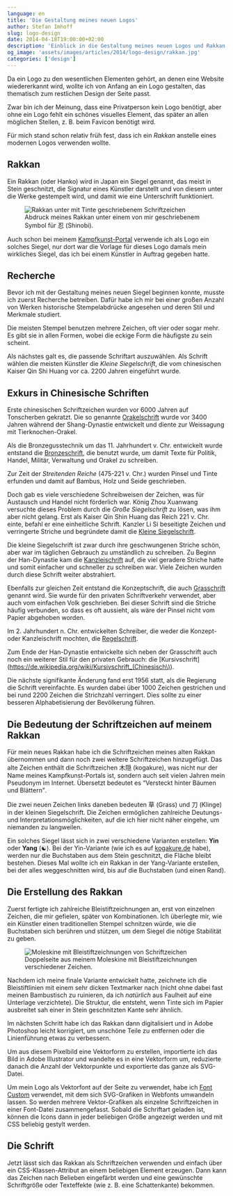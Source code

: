 ```yaml
---
language: en
title: 'Die Gestaltung meines neuen Logos'
author: Stefan Imhoff
slug: logo-design
date: 2014-04-18T19:00:00+02:00
description: 'Einblick in die Gestaltung meines neuen Logos und Rakkan: Idee, Recherche und ein kurzer Exkurs über die Chinesische Schrift.'
og_image: 'assets/images/articles/2014/logo-design/rakkan.jpg'
categories: ['design']
---
```


Da ein Logo zu den wesentlichen Elementen gehört, an denen eine Website wiedererkannt wird, wollte ich von Anfang an ein Logo gestalten, das thematisch zum restlichen Design der Seite passt.

Zwar bin ich der Meinung, dass eine Privatperson kein Logo benötigt, aber ohne ein Logo fehlt ein schönes visuelles Element, das später an allen möglichen Stellen, z. B. beim Favicon benötigt wird.

Für mich stand schon relativ früh fest, dass ich ein _Rakkan_ anstelle eines modernen Logos verwenden wollte.

## Rakkan

Ein Rakkan (oder Hanko) wird in Japan ein Siegel genannt, das meist in Stein geschnitzt, die Signatur eines Künstler darstellt und von diesem unter die Werke gestempelt wird, und damit wie eine Unterschrift funktioniert.

<figure class="image-figure">
  <img src="/assets/images/articles/2014/logo-design/rakkan.jpg" alt="Rakkan unter mit Tinte geschriebenem Schriftzeichen">
  <figcaption>
  Abdruck meines Rakkan unter einem von mir geschriebenem Symbol für 忍 (Shinobi).
  </figcaption>
</figure>

Auch schon bei meinem [Kampfkunst-Portal](http://kogakure.de/) verwende ich als Logo ein solches Siegel, nur dort war die Vorlage für dieses Logo damals mein wirkliches Siegel, das ich bei einem Künstler in Auftrag gegeben hatte.

## Recherche

Bevor ich mit der Gestaltung meines neuen Siegel beginnen konnte, musste ich zuerst Recherche betreiben. Dafür habe ich mir bei einer großen Anzahl von Werken historische Stempelabdrücke angesehen und deren Stil und Merkmale studiert.

Die meisten Stempel benutzen mehrere Zeichen, oft vier oder sogar mehr. Es gibt sie in allen Formen, wobei die eckige Form die häufigste zu sein scheint.

Als nächstes galt es, die passende Schriftart auszuwählen. Als Schrift wählen die meisten Künstler die _Kleine Siegelschrift_, die vom chinesischen Kaiser Qin Shi Huang vor ca. 2200 Jahren eingeführt wurde.

## Exkurs in Chinesische Schriften

Erste chinesischen Schriftzeichen wurden vor 6000 Jahren auf Tonscherben gekratzt. Die so genannte [Orakelschrift](https://de.wikipedia.org/wiki/Orakelknochen) wurde vor 3400 Jahren während der Shang-Dynastie entwickelt und diente zur Weissagung mit Tierknochen-Orakel.

Als die Bronzegusstechnik um das 11. Jahrhundert v. Chr. entwickelt wurde entstand die [Bronzeschrift](https://de.wikipedia.org/wiki/Bronzeinschrift), die benutzt wurde, um damit Texte für Politik, Handel, Militär, Verwaltung und Orakel zu schreiben.

Zur Zeit der _Streitenden Reiche_ (475-221 v. Chr.) wurden Pinsel und Tinte erfunden und damit auf Bambus, Holz und Seide geschrieben.

Doch gab es viele verschiedene Schreibweisen der Zeichen, was für Austausch und Handel nicht förderlich war. König Zhou Xuanwang versuchte dieses Problem durch die _Große Siegelschrift_ zu lösen, was ihm aber nicht gelang. Erst als Kaiser Qin Shin Huang das Reich 221 v. Chr. einte, befahl er eine einheitliche Schrift. Kanzler Li Si beseitigte Zeichen und verringerte Striche und begründete damit die [Kleine Siegelschrift](https://de.wikipedia.org/wiki/Siegelschrift).

Die kleine Siegelschrift ist zwar durch ihre geschwungenen Striche schön, aber war im täglichen Gebrauch zu umständlich zu schreiben. Zu Beginn der Han-Dynastie kam die [Kanzleischrift](https://de.wikipedia.org/wiki/Chinesische_Kanzleischrift) auf, die viel geradere Striche hatte und somit einfacher und schneller zu schreiben war. Viele Zeichen wurden durch diese Schrift weiter abstrahiert.

Ebenfalls zur gleichen Zeit entstand die Konzeptschrift, die auch [Grasschrift](https://de.wikipedia.org/wiki/Grasschrift) genannt wird. Sie wurde für den privaten Schriftverkehr verwendet, aber auch vom einfachen Volk geschrieben. Bei dieser Schrift sind die Striche häufig verbunden, so dass es oft aussieht, als wäre der Pinsel nicht vom Papier abgehoben worden.

Im 2. Jahrhundert n. Chr. entwickelten Schreiber, die weder die Konzept- oder Kanzleischrift mochten, die [Regelschrift](https://de.wikipedia.org/wiki/Regelschrift).

Zum Ende der Han-Dynastie entwickelte sich neben der Grasschrift auch noch ein weiterer Stil für den privaten Gebrauch: die [Kursivschrift](https://de.wikipedia.org/wiki/Kursivschrift_(Chinesisch\)).

Die nächste signifikante Änderung fand erst 1956 statt, als die Regierung die Schrift vereinfachte. Es wurden dabei über 1000 Zeichen gestrichen und bei rund 2200 Zeichen die Strichzahl verringert. Dies sollte zu einer besseren Alphabetisierung der Bevölkerung führen.

## Die Bedeutung der Schriftzeichen auf meinem Rakkan

Für mein neues Rakkan habe ich die Schriftzeichen meines alten Rakkan übernommen und dann noch zwei weitere Schriftzeichen hinzugefügt. Das alte Zeichen enthält die Schriftzeichen 木隠 (kogakure), was nicht nur der Name meines Kampfkunst-Portals ist, sondern auch seit vielen Jahren mein Pseudonym im Internet. Übersetzt bedeutet es <q>Versteckt hinter Bäumen und Blättern</q>.

Die zwei neuen Zeichen links daneben bedeuten 草 (Grass) und 刀 (Klinge) in der kleinen Siegelschrift. Die Zeichen ermöglichen zahlreiche Deutungs- und Interpretationsmöglichkeiten, auf die ich hier nicht näher eingehe, um niemanden zu langweilen.

Ein solches Siegel lässt sich in zwei verschiedene Varianten erstellen: **Yin** oder **Yang** (☯). Bei der Yin-Variante (wie ich es auf [kogakure.de](http://kogakure.de/) habe), werden nur die Buchstaben aus dem Stein geschnitzt, die Fläche bleibt bestehen. Dieses Mal wollte ich ein Rakkan in der Yang-Variante erstellen, bei der alles weggeschnitten wird, bis auf die Buchstaben (und einen Rand).

## Die Erstellung des Rakkan

Zuerst fertigte ich zahlreiche Bleistiftzeichnungen an, erst von einzelnen Zeichen, die mir gefielen, später von Kombinationen. Ich überlegte mir, wie ein Künstler einen traditionellen Stempel schnitzen würde, wie die Buchstaben sich berühren und stützen, um dem Siegel die nötige Stabilität zu geben.

<figure class="image-figure">
  <img src="/assets/images/articles/2014/logo-design/moleskine-pencil-drawings.jpg" alt="Moleskine mit Bleistiftzeichnungen von Schriftzeichen">
  <figcaption>
  Doppelseite aus meinem Moleskine mit Bleistiftzeichnungen verschiedener Zeichen.
  </figcaption>
</figure>

Nachdem ich meine finale Variante entwickelt hatte, zeichnete ich die Bleistiftlinien mit einem sehr dicken Textmarker nach (nicht ohne dabei fast meinen Bambustisch zu ruinieren, da ich _natürlich_ aus Faulheit auf eine Unterlage verzichtete). Die Struktur, die entsteht, wenn Tinte sich im Papier ausbreitet sah einer in Stein geschnitzten Kante sehr ähnlich.

Im nächsten Schritt habe ich das Rakkan dann digitalisiert und in Adobe Photoshop leicht korrigiert, um unschöne Teile zu entfernen oder die Linienführung etwas zu verbessern.

Um aus diesem Pixelbild eine Vektorform zu erstellen, importierte ich das Bild in Adobe Illustrator und wandelte es in eine Vektorform um, reduzierte danach die Anzahl der Vektorpunkte und exportierte das ganze als SVG-Datei.

Um mein Logo als Vektorfont auf der Seite zu verwendet, habe ich [Font Custom](http://fontcustom.com/) verwendet, mit dem sich SVG-Grafiken in Webfonts umwandeln lassen. So werden mehrere Vektor-Grafiken als einzelne Schriftzeichen in einer Font-Datei zusammengefasst. Sobald die Schriftart geladen ist, können die Icons dann in jeder beliebigen Größe angezeigt werden und mit CSS beliebig gestylt werden.

## Die Schrift

Jetzt lässt sich das Rakkan als Schriftzeichen verwenden und einfach über ein CSS-Klassen-Attribut an einem beliebigen Element erzeugen. Dann kann das Zeichen nach Belieben eingefärbt werden und eine gewünschte Schriftgröße oder Texteffekte (wie z. B. eine Schattenkante) bekommen.
